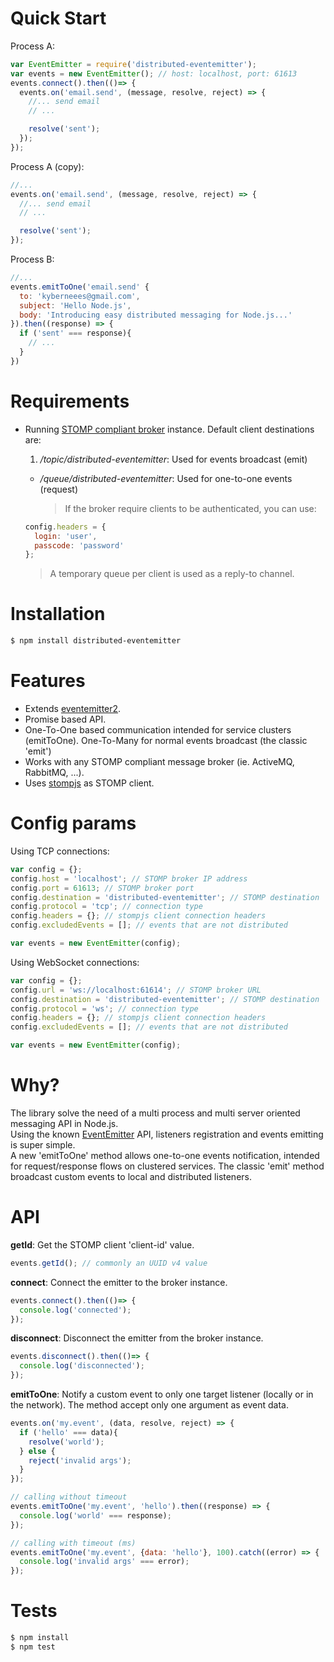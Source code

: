 # Quick Start
Process A:

```js
var EventEmitter = require('distributed-eventemitter');
var events = new EventEmitter(); // host: localhost, port: 61613
events.connect().then(()=> {
  events.on('email.send', (message, resolve, reject) => {
    //... send email
    // ...

    resolve('sent');
  });
});
```

Process A (copy):

```js
//...
events.on('email.send', (message, resolve, reject) => {
  //... send email
  // ...

  resolve('sent');
});
```

Process B:

```js
//...
events.emitToOne('email.send' {
  to: 'kyberneees@gmail.com',
  subject: 'Hello Node.js',
  body: 'Introducing easy distributed messaging for Node.js...'
}).then((response) => {
  if ('sent' === response){
    // ...
  }
})
```

# Requirements
- Running [STOMP compliant broker](http://activemq.apache.org/installation.html) instance. Default client destinations are:
  1. _/topic/distributed-eventemitter_: Used for events broadcast (emit)
  - _/queue/distributed-eventemitter_: Used for one-to-one events (request)

    > If the broker require clients to be authenticated, you can use:

  ```js
  config.headers = {
    login: 'user',
    passcode: 'password'
  };
  ```

  > A temporary queue per client is used as a reply-to channel.

# Installation

```bash
$ npm install distributed-eventemitter
```

# Features
- Extends [eventemitter2](https://www.npmjs.com/package/eventemitter2/).
- Promise based API.
- One-To-One based communication intended for service clusters (emitToOne). One-To-Many for normal events broadcast (the classic 'emit')
- Works with any STOMP compliant message broker (ie. ActiveMQ, RabbitMQ,  ...).
- Uses [stompjs](https://www.npmjs.com/package/stompjs/) as STOMP client.

# Config params
Using TCP connections:

```js
var config = {};
config.host = 'localhost'; // STOMP broker IP address
config.port = 61613; // STOMP broker port
config.destination = 'distributed-eventemitter'; // STOMP destination
config.protocol = 'tcp'; // connection type
config.headers = {}; // stompjs client connection headers
config.excludedEvents = []; // events that are not distributed

var events = new EventEmitter(config);
```

Using WebSocket connections:

```js
var config = {};
config.url = 'ws://localhost:61614'; // STOMP broker URL
config.destination = 'distributed-eventemitter'; // STOMP destination
config.protocol = 'ws'; // connection type
config.headers = {}; // stompjs client connection headers
config.excludedEvents = []; // events that are not distributed

var events = new EventEmitter(config);
```

# Why?
  The library solve the need of a multi process and multi server oriented messaging API in Node.js.<br>  Using the known [EventEmitter](https://nodejs.org/api/events.html/) API, listeners registration and events emitting is super simple.<br>  A new 'emitToOne' method allows one-to-one events notification, intended for request/response flows on clustered services. The classic 'emit' method broadcast custom events to local and distributed listeners.

# API
**getId**: Get the STOMP client 'client-id' value.

```js
events.getId(); // commonly an UUID v4 value
```

**connect**: Connect the emitter to the broker instance.

```js
events.connect().then(()=> {
  console.log('connected');
});
```

**disconnect**: Disconnect the emitter from the broker instance.

```js
events.disconnect().then(()=> {
  console.log('disconnected');
});
```

**emitToOne**: Notify a custom event to only one target listener (locally or in the network). The method accept only one argument as event data.

```js
events.on('my.event', (data, resolve, reject) => {
  if ('hello' === data){
    resolve('world');
  } else {
    reject('invalid args');
  }
});

// calling without timeout
events.emitToOne('my.event', 'hello').then((response) => {
  console.log('world' === response);
});

// calling with timeout (ms)
events.emitToOne('my.event', {data: 'hello'}, 100).catch((error) => {
  console.log('invalid args' === error);
});
```

# Tests

```bash
$ npm install
$ npm test
```
